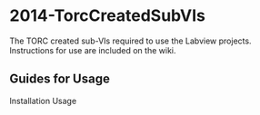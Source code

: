 2014-TorcCreatedSubVIs
======================

The TORC created sub-VIs required to use the Labview projects. Instructions for use are included on the wiki.

Guides for Usage
-----------------
Installation
Usage
